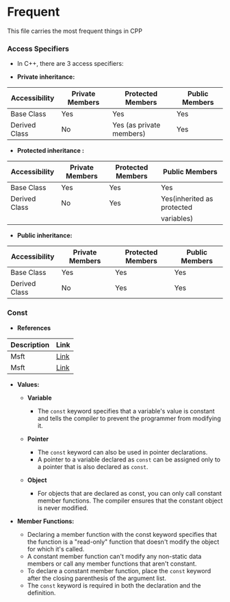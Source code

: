 # Frequent

This file carries the most frequent things in CPP

### Access Specifiers

*   In C++, there are 3 access specifiers:

*   **Private inheritance:**

  | Accessibility | Private Members | Protected Members        | Public Members |
  |---------------|-----------------|--------------------------|----------------|
  | Base Class    | Yes             | Yes                      | Yes            |
  | Derived Class | No              | Yes (as private members) | Yes            |

*   **Protected inheritance   :**

  | Accessibility | Private Members | Protected Members | Public Members             |
  |---------------|-----------------|-------------------|----------------------------|
  | Base Class    | Yes             | Yes               | Yes                        |
  | Derived Class | No              | Yes               | Yes(inherited as protected |
  |               |                 |                   | variables)                 |

*   **Public inheritance:**

  | Accessibility | Private Members | Protected Members | Public Members |
  |---------------|-----------------|-------------------|----------------|
  | Base Class    | Yes             | Yes               | Yes            |
  | Derived Class | No              | Yes               | Yes            |

### Const

*  **References**

  | Description | Link| 
  |---------------|-----------------|
  | Msft  | [Link](https://learn.microsoft.com/en-us/cpp/cpp/const-cpp?view=msvc-170 )            |
  | Msft  | [Link](https://learn.microsoft.com/en-us/cpp/cpp/const-cpp?view=msvc-170 )            |


*  **Values:**

   * **Variable**
        + The `const` keyword specifies that a variable's value is constant and tells the compiler to prevent the programmer from modifying it.


   * **Pointer**
        + The `const` keyword can also be used in pointer declarations.
        + A pointer to a variable declared as `const` can be assigned only to a pointer that  is also declared as `const`.


   * **Object**
        + For objects that are declared as const, you can only call constant member functions. The compiler ensures that the constant object is never modified.


* **Member Functions:**

   * Declaring a member function with the const keyword specifies that the function is a "read-only" function that doesn't modify the object for which it's called. 
   * A constant member function can't modify any non-static data members or call any member functions that aren't constant.
   * To declare a constant member function, place the `const` keyword after the closing parenthesis of the argument list.
   * The `const` keyword is required in both the declaration and the definition.
